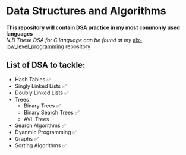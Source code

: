 # Data Structures and Algorithms

**This repository will contain DSA practice in my most commonly used languages**<br>
<i>N.B These DSA for C language can be found at my</i> [alx-low_level_programming](https://github.com/BradleyGilden/alx-low_level_programming) repository

## List of DSA to tackle:

* Hash Tables  ✅
* Singly Linked Lists  ✅
* Doubly Linked Lists  ✅
* Trees
  * Binary Trees ✅
  * Binary Search Trees ✅
  * AVL Trees
* Search Algorithms  ✅
* Dyanmic Programming  ✅
* Graphs ✅
* Sorting Algorithms  ✅
